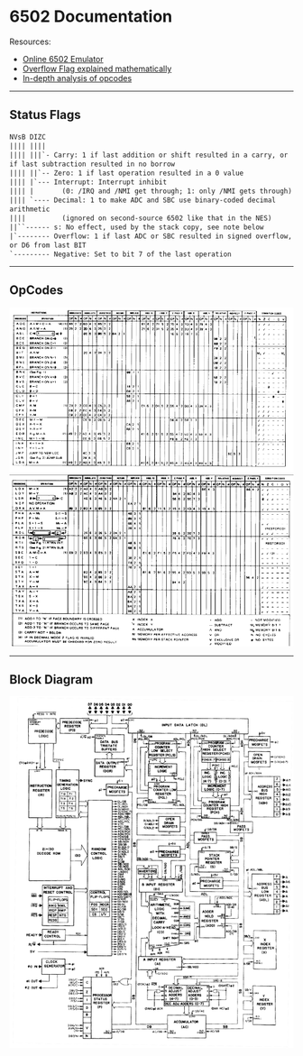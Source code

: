 # 6502 Documentation

 Resources:
   - [Online 6502 Emulator](https://skilldrick.github.io/easy6502/)
   - [Overflow Flag explained mathematically](http://www.righto.com/2012/12/the-6502-overflow-flag-explained.html)
   - [In-depth analysis of opcodes](http://www.llx.com/~nparker/a2/opcodes.html)

----
## Status Flags
    
    NVsB DIZC
    |||| ||||
    |||| |||`- Carry: 1 if last addition or shift resulted in a carry, or if last subtraction resulted in no borrow
    |||| ||`-- Zero: 1 if last operation resulted in a 0 value
    |||| |`--- Interrupt: Interrupt inhibit
    |||| |       (0: /IRQ and /NMI get through; 1: only /NMI gets through)
    |||| `---- Decimal: 1 to make ADC and SBC use binary-coded decimal arithmetic
    ||||         (ignored on second-source 6502 like that in the NES)
    ||``------ s: No effect, used by the stack copy, see note below
    |`-------- Overflow: 1 if last ADC or SBC resulted in signed overflow, or D6 from last BIT
    `--------- Negative: Set to bit 7 of the last operation

----
## OpCodes

![6502 OpCodes Page 1](https://github.com/rossdrew/emuRox/blob/master/docs/6502/img/6502_ISR_first_page.gif "6502 OpCodes Page 1")
![6502 OpCodes Page 2](https://github.com/rossdrew/emuRox/blob/master/docs/6502/img/6502_ISR_second_page.gif "6502 OpCodes Page 2")

----

## Block Diagram

![6502 Block Diagram](https://github.com/rossdrew/emuRox/blob/master/docs/6502/img/6502_block_diagram.jpg "6502 Block Diagram")
